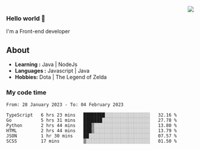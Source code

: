 <img align='right' src="https://github-readme-stats.vercel.app/api?username=jumodada&show_icons=true&theme=vue">

### Hello world 👋

I'm a Front-end developer 
    
## About
-  **Learning :** Java | NodeJs
-  **Languages :** Javascript | Java
-  **Hobbies:** Dota | The Legend of Zelda

### My code time

<!--START_SECTION:waka-->

```text
From: 28 January 2023 - To: 04 February 2023

TypeScript   6 hrs 23 mins   ████████░░░░░░░░░░░░░░░░░   32.16 %
Go           5 hrs 31 mins   ███████░░░░░░░░░░░░░░░░░░   27.78 %
Python       2 hrs 44 mins   ███▒░░░░░░░░░░░░░░░░░░░░░   13.80 %
HTML         2 hrs 44 mins   ███▒░░░░░░░░░░░░░░░░░░░░░   13.79 %
JSON         1 hr 30 mins    ██░░░░░░░░░░░░░░░░░░░░░░░   07.57 %
SCSS         17 mins         ▒░░░░░░░░░░░░░░░░░░░░░░░░   01.50 %
```

<!--END_SECTION:waka-->
